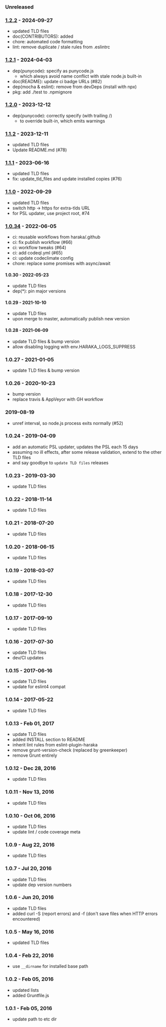 ### Unreleased

### [1.2.2] - 2024-09-27

- updated TLD files
- doc(CONTRIBUTORS): added
- chore: automated code formatting
- lint: remove duplicate / stale rules from .eslintrc

### [1.2.1] - 2024-04-03

- dep(punycode): specify as punycode.js
  - which always avoid name conflict with stale node.js built-in
- doc(README): update ci badge URLs (#82)
- dep(mocha & eslint): remove from devDeps (install with npx)
- pkg: add ./test to .npmignore

### [1.2.0] - 2023-12-12

- dep(punycode): correctly specify (with trailing /)
  - to override built-in, which emits warnings

### [1.1.2] - 2023-12-11

- updated TLD files
- Update README.md (#78)

### [1.1.1] - 2023-06-16

- updated TLD files
- fix: update_tld_files and update installed copies (#76)

### [1.1.0] - 2022-09-29

- updated TLD files
- switch http -> https for extra-tlds URL
- for PSL updater, use project root, #74

### [1.0.34] - 2022-06-05

- ci: reusable workflows from haraka/.github
- ci: fix publish workflow (#66)
- ci: workflow tweaks (#64)
- ci: add codeql.yml (#65)
- ci: update codeclimate config
- chore: replace some promises with async/await

#### 1.0.30 - 2022-05-23

- update TLD files
- dep(\*): pin major versions

#### 1.0.29 - 2021-10-10

- update TLD files
- upon merge to master, automatically publish new version

#### 1.0.28 - 2021-06-09

- update TLD files & bump version
- allow disabling logging with env.HARAKA_LOGS_SUPPRESS

### 1.0.27 - 2021-01-05

- update TLD files & bump version

### 1.0.26 - 2020-10-23

- bump version
- replace travis & AppVeyor with GH workflow

### 2019-08-19

- unref interval, so node.js process exits normally (#52)

### 1.0.24 - 2019-04-09

- add an automatic PSL updater, updates the PSL each 15 days
- assuming no ill effects, after some release validation, extend to the other TLD files
- and say goodbye to `update TLD files` releases

### 1.0.23 - 2019-03-30

- update TLD files

### 1.0.22 - 2018-11-14

- update TLD files

### 1.0.21 - 2018-07-20

- update TLD files

### 1.0.20 - 2018-06-15

- update TLD files

### 1.0.19 - 2018-03-07

- update TLD files

### 1.0.18 - 2017-12-30

- update TLD files

### 1.0.17 - 2017-09-10

- update TLD files

### 1.0.16 - 2017-07-30

- update TLD files
- dev/CI updates

### 1.0.15 - 2017-06-16

- update TLD files
- update for eslint4 compat

### 1.0.14 - 2017-05-22

- update TLD files

### 1.0.13 - Feb 01, 2017

- update TLD files
- added INSTALL section to README
- inherit lint rules from eslint-plugin-haraka
- remove grunt-version-check (replaced by greenkeeper)
- remove Grunt entirely

### 1.0.12 - Dec 28, 2016

- update TLD files

### 1.0.11 - Nov 13, 2016

- update TLD files

### 1.0.10 - Oct 06, 2016

- update TLD files
- update lint / code coverage meta

### 1.0.9 - Aug 22, 2016

- update TLD files

### 1.0.7 - Jul 20, 2016

- update TLD files
- update dep version numbers

### 1.0.6 - Jun 20, 2016

- update TLD files
- added curl -S (report errors) and -f (don't save files when HTTP errors encountered)

### 1.0.5 - May 16, 2016

- updated TLD files

### 1.0.4 - Feb 22, 2016

- use `__dirname` for installed base path

### 1.0.2 - Feb 05, 2016

- updated lists
- added Gruntfile.js

### 1.0.1 - Feb 05, 2016

- update path to etc dir

[1.0.32]: https://github.com/haraka/haraka-tld/releases/tag/1.0.31
[1.0.34]: https://github.com/haraka/haraka-tld/releases/tag/1.0.33
[1.1.0]: https://github.com/haraka/haraka-tld/releases/tag/1.1.0
[1.1.1]: https://github.com/haraka/haraka-tld/releases/tag/1.1.1
[1.1.2]: https://github.com/haraka/haraka-tld/releases/tag/1.1.2
[1.2.0]: https://github.com/haraka/haraka-tld/releases/tag/1.2.0
[1.2.1]: https://github.com/haraka/haraka-tld/releases/tag/1.2.1
[1.2.2]: https://github.com/haraka/haraka-tld/releases/tag/1.2.2
